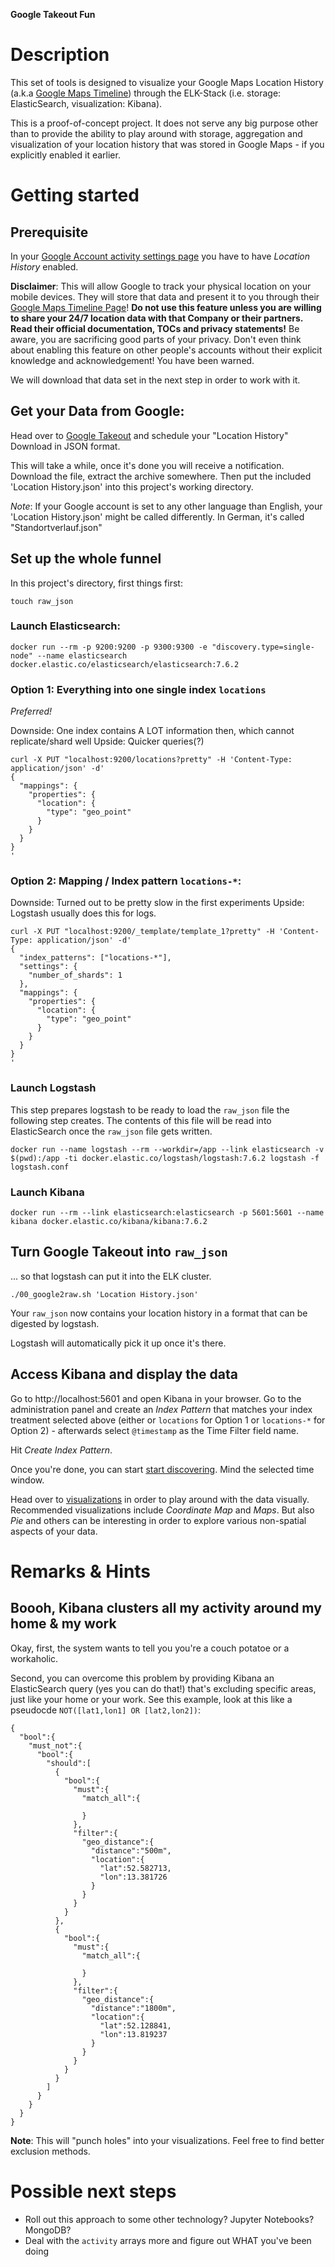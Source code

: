 **Google Takeout Fun**

# Description

This set of tools is designed to visualize your Google Maps Location History
(a.k.a [Google Maps Timeline](https://www.google.com/maps/timeline)) through
the ELK-Stack (i.e. storage: ElasticSearch, visualization: Kibana).

This is a proof-of-concept project. It does not serve any big purpose other
than to provide the ability to play around with storage, aggregation and
visualization of your location history that was stored in Google Maps - if you
explicitly enabled it earlier.

# Getting started
## Prerequisite

In your [Google Account activity settings
page](https://myaccount.google.com/activitycontrols/location) you have to have
*Location History* enabled.

**Disclaimer**: This will allow Google to track your physical location on your
mobile devices. They will store that data and present it to you through their
[Google Maps Timeline Page](https://www.google.com/maps/timeline)! **Do not use
this feature unless you are willing to share your 24/7 location data with that
Company or their partners. Read their official documentation, TOCs and privacy
statements!** Be aware, you are sacrificing good parts of your privacy. Don't
even think about enabling this feature on other people's accounts without their
explicit knowledge and acknowledgement! You have been warned.

We will download that data set in the next step in order to work with it.

## Get your Data from Google:

Head over to [Google Takeout](https://takeout.google.com/settings/takeout) and
schedule your "Location History" Download in JSON format.

This will take a while, once it's done you will receive a notification. Download
the file, extract the archive somewhere. Then put the included
'Location History.json' into this project's working directory.

*Note*: If your Google account is set to any other language than English, your
'Location History.json' might be called differently. In German, it's called
"Standortverlauf.json"


## Set up the whole funnel

In this project's directory, first things first:

```
touch raw_json
```


### Launch Elasticsearch:

```
docker run --rm -p 9200:9200 -p 9300:9300 -e "discovery.type=single-node" --name elasticsearch docker.elastic.co/elasticsearch/elasticsearch:7.6.2
```

### Option 1: Everything into one single index `locations`

*Preferred!*

Downside: One index contains A LOT information then, which cannot
replicate/shard well
Upside: Quicker queries(?)


```
curl -X PUT "localhost:9200/locations?pretty" -H 'Content-Type: application/json' -d'
{
  "mappings": {
    "properties": {
      "location": {
        "type": "geo_point"
      }
    }
  }
}
'
```

### Option 2: Mapping / Index pattern `locations-*`:

Downside: Turned out to be pretty slow in the first experiments
Upside: Logstash usually does this for logs.


```
curl -X PUT "localhost:9200/_template/template_1?pretty" -H 'Content-Type: application/json' -d'
{
  "index_patterns": ["locations-*"],
  "settings": {
    "number_of_shards": 1
  },
  "mappings": {
    "properties": {
      "location": {
        "type": "geo_point"
      }
    }
  }
}
'
```


### Launch Logstash

This step prepares logstash to be ready to load the `raw_json` file the
following step creates. The contents of this file will be read into
ElasticSearch once the `raw_json` file gets written.

```
docker run --name logstash --rm --workdir=/app --link elasticsearch -v $(pwd):/app -ti docker.elastic.co/logstash/logstash:7.6.2 logstash -f logstash.conf
```

### Launch Kibana

```
docker run --rm --link elasticsearch:elasticsearch -p 5601:5601 --name kibana docker.elastic.co/kibana/kibana:7.6.2
```

## Turn Google Takeout into `raw_json`
... so that logstash can put it into the ELK cluster.

```
./00_google2raw.sh 'Location History.json'
```

Your `raw_json` now contains your location history in a format that can be
digested by logstash.

Logstash will automatically pick it up once it's there.

## Access Kibana and display the data

Go to http://localhost:5601 and open Kibana in your browser. Go to the
administration panel and create an *Index Pattern* that matches your index
treatment selected above (either  or `locations` for Option 1 or `locations-*`
for Option 2) - afterwards select `@timestamp` as the Time Filter field name.

Hit *Create Index Pattern*.

Once you're done, you can start [start
discovering](http://localhost:5601/app/kibana#/discover/). Mind the selected
time window.

Head over to [visualizations](http://localhost:5601/app/kibana#/visualize?_g=()) in order to play around with the data visually. Recommended visualizations include *Coordinate Map* and *Maps*.
But also *Pie* and others can be interesting in order to explore various
non-spatial aspects of your data.

# Remarks & Hints

## Boooh, Kibana clusters all my activity around my home & my work

Okay, first, the system wants to tell you you're a couch potatoe or a workaholic. 

Second, you can overcome this problem by providing Kibana an ElasticSearch query (yes you can do that!)
that's excluding specific areas, just like your home or your work. See this
example, look at this like a pseudocde `NOT([lat1,lon1] OR [lat2,lon2])`:

```
{
  "bool":{
    "must_not":{
      "bool":{
        "should":[
          {
            "bool":{
              "must":{
                "match_all":{

                }
              },
              "filter":{
                "geo_distance":{
                  "distance":"500m",
                  "location":{
                    "lat":52.582713,
                    "lon":13.381726
                  }
                }
              }
            }
          },
          {
            "bool":{
              "must":{
                "match_all":{

                }
              },
              "filter":{
                "geo_distance":{
                  "distance":"1800m",
                  "location":{
                    "lat":52.128841,
                    "lon":13.819237
                  }
                }
              }
            }
          }
        ]
      }
    }
  }
}

```

**Note**: This will "punch holes" into your visualizations. Feel free to find
better exclusion methods.


# Possible next steps

* Roll out this approach to some other technology? Jupyter Notebooks? MongoDB?
* Deal with the `activity` arrays more and figure out WHAT you've been doing

